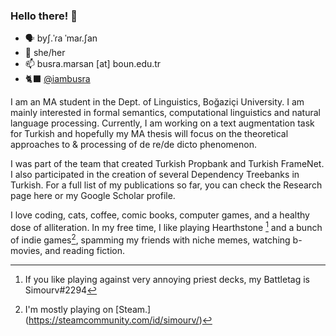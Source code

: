 
### Hello there! :wave:

* :speaking_head: byʃ.ˈɾa ˈmaɾ.ʃan
* :rainbow: she/her
* :mailbox: busra.marsan [at] boun.edu.tr
* :black_cat: [@iambusra](https://github.com/iambusra)


I am an MA student in the Dept. of Linguistics, Boğaziçi University. I am mainly interested in formal semantics, computational linguistics and natural language processing. Currently, I am working on a text augmentation task for Turkish and hopefully my MA thesis will focus on the theoretical approaches to & processing of de re/de dicto phenomenon. 

I was part of the team that created Turkish Propbank and Turkish FrameNet. I also participated in the creation of several Dependency Treebanks in Turkish.  For a full list of my publications so far, you can check the Research page here or my Google Scholar profile. 

I love coding, cats, coffee, comic books, computer games, and a healthy dose of alliteration. In my free time, I like playing Hearthstone [^1] and a bunch of indie games[^2], spamming my friends with niche memes, watching b-movies, and reading fiction. 

[^1]: If you like playing against very annoying priest decks, my Battletag is Simourv#2294
[^2]: I'm mostly playing on [Steam.] (https://steamcommunity.com/id/simourv/)
